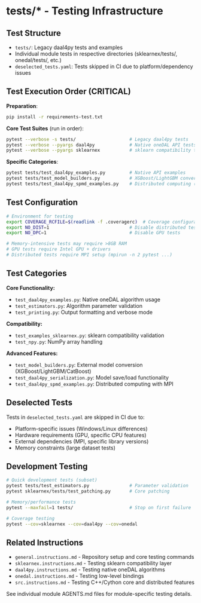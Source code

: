 # tests/* - Testing Infrastructure

## Test Structure
- `tests/`: Legacy daal4py tests and examples
- Individual module tests in respective directories (sklearnex/tests/, onedal/tests/, etc.)
- `deselected_tests.yaml`: Tests skipped in CI due to platform/dependency issues

## Test Execution Order (CRITICAL)

**Preparation**:
```bash
pip install -r requirements-test.txt
```

**Core Test Suites** (run in order):
```bash
pytest --verbose -s tests/                    # Legacy daal4py tests
pytest --verbose --pyargs daal4py             # Native oneDAL API tests
pytest --verbose --pyargs sklearnex           # sklearn compatibility tests
```

**Specific Categories**:
```bash
pytest tests/test_daal4py_examples.py         # Native API examples
pytest tests/test_model_builders.py           # XGBoost/LightGBM conversion
pytest tests/test_daal4py_spmd_examples.py    # Distributed computing (requires MPI)
```

## Test Configuration
```bash
# Environment for testing
export COVERAGE_RCFILE=$(readlink -f .coveragerc)  # Coverage configuration
export NO_DIST=1                              # Disable distributed tests
export NO_DPC=1                               # Disable GPU tests

# Memory-intensive tests may require >8GB RAM
# GPU tests require Intel GPU + drivers
# Distributed tests require MPI setup (mpirun -n 2 pytest ...)
```

## Test Categories

**Core Functionality:**
- `test_daal4py_examples.py`: Native oneDAL algorithm usage
- `test_estimators.py`: Algorithm parameter validation
- `test_printing.py`: Output formatting and verbose mode

**Compatibility:**
- `test_examples_sklearnex.py`: sklearn compatibility validation
- `test_npy.py`: NumPy array handling

**Advanced Features:**
- `test_model_builders.py`: External model conversion (XGBoost/LightGBM/CatBoost)
- `test_daal4py_serialization.py`: Model save/load functionality
- `test_daal4py_spmd_examples.py`: Distributed computing with MPI

## Deselected Tests
Tests in `deselected_tests.yaml` are skipped in CI due to:
- Platform-specific issues (Windows/Linux differences)
- Hardware requirements (GPU, specific CPU features)
- External dependencies (MPI, specific library versions)
- Memory constraints (large dataset tests)

## Development Testing
```bash
# Quick development tests (subset)
pytest tests/test_estimators.py               # Parameter validation
pytest sklearnex/tests/test_patching.py       # Core patching

# Memory/performance tests
pytest --maxfail=1 tests/                     # Stop on first failure

# Coverage testing
pytest --cov=sklearnex --cov=daal4py --cov=onedal
```

## Related Instructions
- `general.instructions.md` - Repository setup and core testing commands
- `sklearnex.instructions.md` - Testing sklearn compatibility layer
- `daal4py.instructions.md` - Testing native oneDAL algorithms
- `onedal.instructions.md` - Testing low-level bindings
- `src.instructions.md` - Testing C++/Cython core and distributed features

See individual module AGENTS.md files for module-specific testing details.
